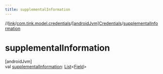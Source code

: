 ```yaml
---
title: supplementalInformation
---
```

//[link](../../../index.html)/[com.tink.model.credentials](../index.html)/[[androidJvm]Credentials](index.html)/[supplementalInformation](supplemental-information.html)



# supplementalInformation



[androidJvm]\
val [supplementalInformation](supplemental-information.html): [List](https://kotlinlang.org/api/latest/jvm/stdlib/kotlin.collections/-list/index.html)&lt;[Field](../../com.tink.model.misc/[android-jvm]-field/index.html)&gt;




